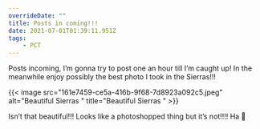 ```yaml
---
overrideDate: ""
title: Posts in coming!!!
date: 2021-07-01T01:39:11.951Z
tags: 
    - PCT
---
```

Posts incoming, I’m gonna try to post one an hour till I’m caught up! In the meanwhile enjoy possibly the best photo I took in the Sierras!!!



{{< image src="161e7459-ce5a-416b-9f68-7d8923a092c5.jpeg" alt="Beautiful Sierras " title="Beautiful Sierras " >}}



Isn’t that beautiful!!! Looks like a photoshopped thing but it’s not!!!! Ha 🐣